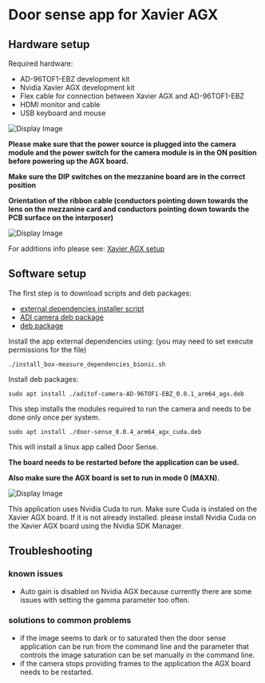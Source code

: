 # Door sense app for Xavier AGX

## Hardware setup
Required hardware:
 - AD-96TOF1-EBZ development kit
 - Nvidia Xavier AGX development kit
 - Flex cable for connection between Xavier AGX and AD-96TOF1-EBZ
 - HDMI monitor and cable
 - USB keyboard and mouse
 
![Display Image](https://github.com/robotics-ai/tof_process_public/blob/main/door_sense/Doc/Images/xavier-agx-ad96tof1.jpg)

**Please make sure that the power source is plugged into the camera module and the power switch for the camera module is in the ON position before powering up the AGX board.**

**Make sure the DIP switches on the mezzanine board are in the correct position**

**Orientation of the ribbon cable (conductors pointing down towards the lens on the mezzanine card and conductors pointing down towards the PCB surface on the interposer)**

![Display Image](https://github.com/robotics-ai/tof_process_public/blob/main/box_measure/Doc/Images/switches.jpeg)

For additions info please see: 
[Xavier AGX setup](https://wiki.analog.com/resources/eval/user-guides/ad-96tof1-ebz/ug_xavier_agx)

## Software setup

The first step is to download scripts and deb packages:
- [external dependencies installer script](https://github.com/robotics-ai/tof_process_public/blob/main/door_sense/Xavier-AGX/install_door-sense_dependencies_bionic.sh)
- [ADI camera deb package](https://github.com/robotics-ai/tof_process_public/blob/main/door_sense/Xavier-AGX/aditof-camera-AD-96TOF1-EBZ_0.0.1_arm64_agx.deb)
- [deb package](https://github.com/robotics-ai/tof_process_public/blob/main/door_sense/Xavier-AGX/door-sense_0.0.4_arm64_agx_cuda.deb)

Install the app external dependencies using: (you may need to set execute permissions for the file)
```
./install_box-measure_dependencies_bionic.sh
```

Install deb packages:
```
sudo apt install ./aditof-camera-AD-96TOF1-EBZ_0.0.1_arm64_agx.deb
```
This step installs the modules required to run the camera and needs to be done only once per system.

```
sudo apt install ./door-sense_0.0.4_arm64_agx_cuda.deb
```
This will install a linux app called Door Sense.

**The board needs to be restarted before the application can be used.**

**Also make sure the AGX board is set to run in mode 0 (MAXN).**

![Display Image](https://github.com/robotics-ai/tof_process_public/blob/main/box_measure/Doc/Images/set_mode.png)

This application uses Nvidia Cuda to run. Make sure Cuda is instaled on the Xavier AGX board. If it is not already installed. please install Nvidia Cuda on the Xavier AGX board using the Nvidia SDK Manager.
 
## Troubleshooting
### known issues
   - Auto gain is disabled on Nvidia AGX because currently there are some issues with setting the gamma parameter too often.
### solutions to common problems
   - if the image seems to dark or to saturated then the door sense application can be run from the command line and the parameter that controls the image saturation can be set manually in the command line.
   - if the camera stops providing frames to the application the AGX board needs to be restarted.

